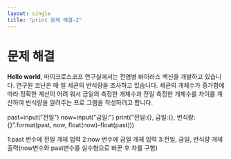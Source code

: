 ```yaml
---
layout: single
title: "print 문제 해결-2"
---
```


# 문제 해결

**Hello world**, 
마이크로스코프 연구실에서는 전염병 바이러스 백신을 개발하고 있습니다. 연구원 코난은 매
일 세균의 번식량을 조사하고 있습니다. 세균의 개체수가 증가함에 따라 정확한 계산이 어려
워서 금일의 측정한 개체수과 전일 측정한 개체수를 차이를 계산하여 번식량을 알려주는 프로
그램을 작성하려고 합니다.

past=input("전일")
now=input("금일:")
print("전일:{}, 금일:{}, 번식량:{}".format(past, now, float(now)-float(past)))

1:past 변수에 전일 개체 입력
2:now 변수에 금일 개체 입력
3:전일, 금일, 번식량 개체 출력(now변수와 past변수를 실수형으로 바꾼 후 차를 구함)

